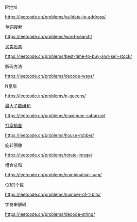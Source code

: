 IP地址

https://leetcode.cn/problems/validate-ip-address/

单词搜索

https://leetcode.cn/problems/word-search/

[买卖股票](https://github.com/yzyolala/Cisco/blob/main/%E4%B9%B0%E5%8D%96%E8%82%A1%E7%A5%A8.md)

https://leetcode.cn/problems/best-time-to-buy-and-sell-stock/

解码方法

https://leetcode.cn/problems/decode-ways/

N皇后

https://leetcode.cn/problems/n-queens/

[最大子数组和](https://github.com/yzyolala/Leetcode-Blind-75/blob/main/53.%20Maximum%20Subarray.md)

https://leetcode.cn/problems/maximum-subarray/

[打家劫舍](https://github.com/yzyolala/Cisco/blob/main/%E6%89%93%E5%AE%B6%E5%8A%AB%E8%88%8D.md)

https://leetcode.cn/problems/house-robber/

旋转图像

https://leetcode.cn/problems/rotate-image/

组合总和

https://leetcode.cn/problems/combination-sum/

位1的个数

https://leetcode.cn/problems/number-of-1-bits/

字符串解码

https://leetcode.cn/problems/decode-string/


